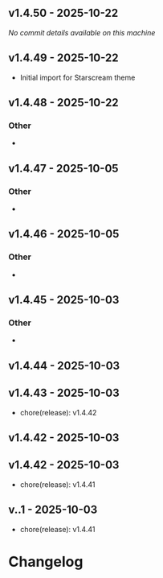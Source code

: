 ## v1.4.50 - 2025-10-22

_No commit details available on this machine_

## v1.4.49 - 2025-10-22

- Initial import for Starscream theme

## v1.4.48 - 2025-10-22

### Other
- 


## v1.4.47 - 2025-10-05

### Other
- 


## v1.4.46 - 2025-10-05

### Other
- 


## v1.4.45 - 2025-10-03

### Other
- 


## v1.4.44 - 2025-10-03


## v1.4.43 - 2025-10-03
- chore(release): v1.4.42

## v1.4.42 - 2025-10-03


## v1.4.42 - 2025-10-03
- chore(release): v1.4.41

## v..1 - 2025-10-03
- chore(release): v1.4.41

# Changelog

<!-- generated by git-cliff -->
